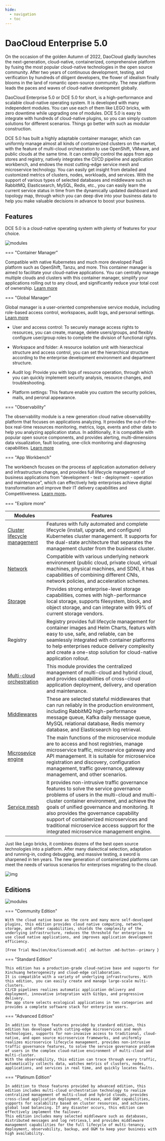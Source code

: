 ```yaml
---
hide:
  - navigation
  - toc
---
```


# DaoCloud Enterprise 5.0

On the occasion of the golden Autumn of 2022, DaoCloud gladly launches the next-generation, cloud-native, containerized, comprehensive platform by fusing the most popular cloud-native technologies in the open source community. After two years of continuous development, testing, and verification by hundreds of diligent developers, the flower of idealism finally blooms in the land of romantic open-source community. The new platform leads the paces and waves of cloud-native development globally.

DaoCloud Enterprise 5.0 or DCE 5.0 for short, is a high-performance and scalable cloud-native operating system. It is developed with many independent modules. You can use each of them like LEGO bricks, with zero downtime while upgrading one of modules. DCE 5.0 is easy to integrate with hundreds of cloud-native plugins, so you can simply custom solutions for different scenarios. Things go better with such as modular construction.

DCE 5.0 has built a highly adaptable container manager, which can uniformly manage almost all kinds of containerized clusters on the market, with the feature of multi-cloud orchestration to use OpenShift, VMware, and public clouds at the same time. It can centrally control the apps from app stores and registry, natively integrates the CI/CD pipeline and application workbench, and endows the most cutting-edge service mesh and microservice technology. You can easily get insight from detailed and customized metrics of clusters, nodes, workloads, and services. With the support of various types of selected databases and middleware such as RabbitMQ, Elasticsearch, MySQL, Redis, etc., you can easily learn the current service status in time from the dynamically updated dashboard and topology map, through which you can deep dive into your business data to help you make valuable decisions in advance to boost your business.

## Features

DCE 5.0 is a cloud-native operating system with plenty of features for your choice.

![modules](en/images/dce-en.png)

=== "Container Manager"

Compatible with native Kubernetes and much more developed PaaS platform such as OpenShift, Tanzu, and more.
This container manager is aimed to facilitate your cloud-native applications. You can centrally manage multiple clouds and clusters with this container manager,
simplify your applications rolling out to any cloud, and significantly reduce your total cost of ownership. [Learn more](en/kpanda/03ProductBrief/WhatisKPanda.md)

=== "Global Manager"

Global manager is a user-oriented comprehensive service module, including role-based access control, workspaces, audit logs, and personal settings. [Learn more](en/ghippo/01ProductBrief/WhatisGhippo.md)

- User and access control: To securely manage access rights to resources, you can create, manage, delete users/groups, and flexibly configure user/group roles to complete the division of functional rights.

- Workspace and folder: A resource isolation unit with hierarchical structure and access control, you can set the hierarchical structure according to the enterprise development environment and department structure.

- Audit log: Provide you with logs of resource operation, through which you can quickly implement security analysis, resource changes, and troubleshooting.

- Platform settings: This feature enable you custom the security policies, mails, and peronal appearance.

=== "Observability"

The observability module is a new generation cloud native observability platform that focuses on applications analyzing.
It provides the out-of-the-box real-time resources monitoring, metrics, logs, events and other data to help you analyzing application status.
In additionally, it is compatible with popular open source components, and provides alerting, multi-dimensions data visualization, fault locating, one-click monitoring and diagnosing capabilities.
[Learn more](en/insight/03ProductBrief/WhatisKInsight.md)

=== "App Workbench"

The workbench focuses on the process of application automation delivery and infrastructure change, and provides full lifecycle management of business applications from "development - test - deployment - operation and maintenance", which can effectively help enterprises achieve digital transformation and improve their IT delivery capabilities and Competitiveness. [Learn more](en/amamba/01ProductBrief/WhatisAmamba.md)。

=== "Explore more"

| Modules                                       | Features                                                     |
| ----------------------------------------------- | ------------------------------------------------------------ |
| [Cluster lifecycle management](en/community/kubean.md)      | Features with fully automated and complete lifecycle (install, upgrade, and configure) Kubernetes cluster management. It supports for the dual-state architecture that separates the management cluster from the business cluster. |
| [Network](en/network/intro/what-is-net.md)         | Compatible with various underlying network environment (public cloud, private cloud, virtual machines, physical machines, and SDN), it has capabilities of combining different CNIs, network policies, and acceleration schemes. |
| [Storage](en/hwameistor/intro/what.md)             | Provides strong enterprise-level storage capabilities, comes with high-performance local storage, supports filesystem, block, and object storage, and can integrate with 99% of current storage vendors. |
| Registry                                        | Registry provides full lifecycle management for container images and Helm Charts, featurs with easy to use, safe, and reliable, can be seamlessly integrated with container platforms to help enterprises reduce delivery complexity and create a one-stop solution for cloud-native application rollout. |
| [Multi-cloud orchestration](en/kairship/01product/whatiskair.md) | This module provides the centralized management of multi-cloud and hybrid cloud, and provides capabilities of cross-cloud application deployment, delivery, and operation and maintenance. |
| [Middlewares](en/middleware/rabbitmq/intro/what.md)  | These are selected stateful middlewares that can run reliably in the production environment, including RabbitMQ high-performance message queue, Kafka daily message queue, MySQL relational database, Redis memory database, and Elasticsearch log retrieval. |
| [Microsevice engine](en/skoala/intro/features.md)       | The main functions of the microservice module are to access and host registries, manage microservice traffic, microservice gateway and API management. It is suitable for microservice registration and discovery, configuration management, traffic governance, gateway management, and other scenarios. |
| [Service mesh](en/mspider/01Intro/What'smSpider.md) | It provides non-intrusive traffic governance features to solve the service governance problems of users in the multi-cloud and multi-cluster container environment, and achieve the goals of unified governance and monitoring. It also provides the governance capability support of containerized microservices and traditional microservice access support for the integrated microservice management engine. |

Just like Lego bricks, it combines dozens of the best open source technologies into a platform. After many dialectical selection, adaptation and running-in, coding debugging, and massive testing, a sword is sharpened in ten years. The new generation of containerized platforms can meet the needs of various scenarios for enterprises migrating to the cloud.

![img](zh/images/ops-tech.png)

## Editions

![modules](zh/images/dce-modules01.png)

=== "Community Edition"

    With the cloud native base as the core and many more self-developed plugins, this edition provides cloud native computing, network, storage, and other capabilities, shields the complexity of the underlying infrastructure, reduces the threshold for enterprises to use cloud native applications, and improves application development efficiency.

    [Free Trial Now](en/dce/license0.md){ .md-button .md-button--primary }

=== "Standard Edition"

    This edition has a production-grade cloud-native base and supports for Xinchuang heterogeneity and cloud-edge collaboration.
    It is compatible with a variety of underlying infrastructures. With this edition, you can easily create and manage large-scale multi-clusters.
    CI/CD pipelines realizes automatic application delivery and deployment, innovative integration with GitOps, and progressive delivery.
    The app store selects ecological applications in ten categories and provides a complete software stack for enterprise users.

=== "Advanced Edition"

    In addition to those features provided by standard edition, this edition has developed with cutting-edge microservices and mesh technologies, supports for non-invasive access to traditional, cloud-native, and open source microservice frameworks, and uniformly realizes microservice lifecycle management, provides non-intrusive traffic governance features, to solve the service governance problem of users in the complex cloud-native environment of multi-cloud and multi-cluster.
    With the observability, this edition can trace through every traffic, automatically collects data, watches metrics of clusters, nodes, applications, and services in real time, and quickly locates faults.

=== "Platinum Edition"

    In addition to those features provided by advanced edition, this edition includes multi-cloud orchestration technology to realize centralized management of multi-cloud and hybrid clouds, provides cross-cloud application deployment, release, and O&M capabilities, supports for scalability based on cluster resources, and achieves global load balancing. If any disaster occurs, this edition can effectively implement the failover.
    This edition includes many selected middleware such as databases, distributed messages and log retrieva,l and provides middleware management capabilities for the full lifecycle of multi-tenancy, deployment, observability, backup, and O&M to keep your business with high availability.
